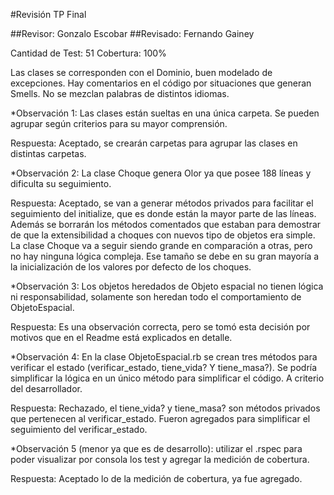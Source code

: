 #Revisión TP Final


##Revisor: Gonzalo Escobar
##Revisado: Fernando Gainey

Cantidad de Test:  51
Cobertura: 100%

Las clases se corresponden con el Dominio,  buen modelado de excepciones.
Hay comentarios en el código por situaciones que generan Smells.
No se mezclan palabras de distintos idiomas.


*Observación 1:  Las clases están sueltas en una única carpeta. Se pueden agrupar según criterios para su mayor comprensión.

Respuesta: Aceptado, se crearán carpetas para agrupar las clases en distintas carpetas.

*Observación 2:  La clase Choque genera Olor ya que posee 188 líneas y dificulta su seguimiento.

Respuesta: Aceptado, se van a generar métodos privados para facilitar el seguimiento del initialize, que es donde están la mayor parte de las líneas. Además se borrarán los métodos comentados que estaban para demostrar de que la extensibilidad a choques con nuevos tipo de objetos era simple. La clase Choque va a seguir siendo grande en comparación a otras, pero no hay ninguna lógica compleja. Ese tamaño se debe en su gran mayoría a la inicialización de los valores por defecto de los choques.

*Observación 3:  Los objetos heredados de Objeto espacial no tienen lógica ni responsabilidad, solamente son heredan todo el comportamiento de ObjetoEspacial.

Respuesta: Es una observación correcta, pero se tomó esta decisión por motivos que en el Readme está explicados en detalle.

*Observación 4:  En la clase ObjetoEspacial.rb se crean tres métodos para verificar el estado (verificar_estado, tiene_vida? Y tiene_masa?).  Se podría simplificar la lógica en un único método para simplificar el código.  A criterio del desarrollador.

Respuesta: Rechazado, el tiene_vida? y tiene_masa? son métodos privados que pertenecen al verificar_estado. Fueron agregados para simplificar el seguimiento del verificar_estado.

*Observación 5 (menor ya que es de desarrollo): utilizar el .rspec para poder visualizar por consola los test y agregar la medición de cobertura.

Respuesta: Aceptado lo de la medición de cobertura, ya fue agregado.

